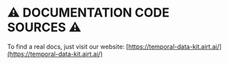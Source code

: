 # :warning: DOCUMENTATION CODE SOURCES :warning:

To find a real docs, just visit our website: [https://temporal-data-kit.airt.ai/](https://temporal-data-kit.airt.ai/)
